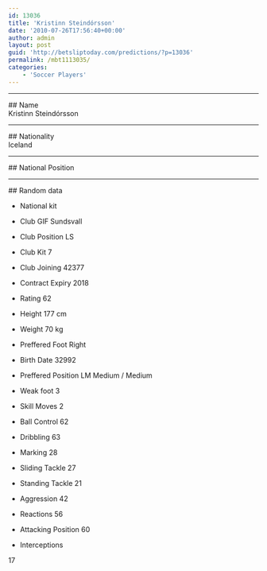 ```yaml
---
id: 13036
title: 'Kristinn Steindórsson'
date: '2010-07-26T17:56:40+00:00'
author: admin
layout: post
guid: 'http://betsliptoday.com/predictions/?p=13036'
permalink: /mbt1113035/
categories:
    - 'Soccer Players'
---
```


- - - - - -

\## Name  
 Kristinn Steindórsson

- - - - - -

\## Nationality  
 Iceland

- - - - - -

\## National Position

- - - - - -

\## Random data

- National kit
- Club
 GIF Sundsvall

- Club Position
 LS

- Club Kit
 7

- Club Joining
 42377

- Contract Expiry
 2018

- Rating
 62

- Height
 177 cm

- Weight
 70 kg

- Preffered Foot
 Right

- Birth Date
 32992

- Preffered Position
 LM Medium / Medium

- Weak foot
 3

- Skill Moves
 2

- Ball Control
 62

- Dribbling
 63

- Marking
 28

- Sliding Tackle
 27

- Standing Tackle
 21

- Aggression
 42

- Reactions
 56

- Attacking Position
 60

- Interceptions

 17